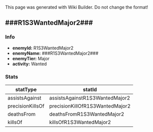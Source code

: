 <span class="wiki-builder">This page was generated with Wiki Builder. Do not change the format!</span>

## ###R1S3WantedMajor2###
### Info
* **enemyId:** R1S3WantedMajor2
* **enemyName:** ###R1S3WantedMajor2###
* **enemyTier:** Major
* **activity:** Wanted

### Stats
statType | statId
-------- | ------
assistsAgainst | assistsAgainstR1S3WantedMajor2
precisionKillsOf | precisionKillOfR1S3WantedMajor2
deathsFrom | deathsFromR1S3WantedMajor2
killsOf | killsOfR1S3WantedMajor2

